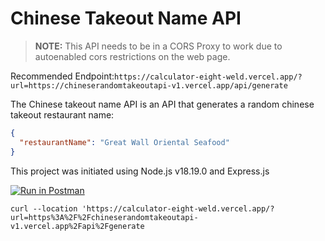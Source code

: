 # Chinese Takeout Name API

> **NOTE:** This API needs to be in a CORS Proxy to work due to autoenabled cors restrictions on the web page.

Recommended Endpoint:`https://calculator-eight-weld.vercel.app/?url=https://chineserandomtakeoutapi-v1.vercel.app/api/generate`

The Chinese takeout name API is an API that generates a random chinese takeout restaurant name:

```json
{
  "restaurantName": "Great Wall Oriental Seafood"
}
```
This project was initiated using Node.js v18.19.0 and Express.js


[![Run in Postman](https://run.pstmn.io/button.svg)](https://www.postman.com/spacecraft-engineer-38000999/workspace/takeout-api)
```shell 
curl --location 'https://calculator-eight-weld.vercel.app/?url=https%3A%2F%2Fchineserandomtakeoutapi-v1.vercel.app%2Fapi%2Fgenerate
```
